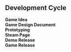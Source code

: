 <link rel="stylesheet" href="../style.css">

## Development Cycle

**Game Idea**  
**Game Design Document**  
**Prototyping**  
**Steam Page**  
**Demo Release**  
**Game Release**  
